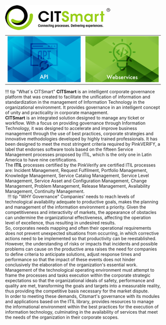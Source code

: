 <style>
h1.home {
  visibility: hidden;
}
</style>

#
![Screenshot](img/logo-new.png)

<table width='100%'>
	<tr>
		<td width="50%"><a href="../api/apis.html"><img src='img/bn-api.png'></a> </td>
		<td width="50%"><a href="../webservice/webservices.html"><img src='img/bn-webservices.png'></a>
	</tr>
</table>


!!! tip "What´s CITSmart" 
    **CITSmart** is an intelligent corporate governance platform that was created to facilitate the unification of information and standardization in the management of Information Technology in the organizational environment. It provides governance in an intelligent concept of unity and practicality in corporate management. <br>    **CITSmart** is an integrated solution designed to manage any ticket or workflow. With a focus on providing governance through Information Technology, it was designed to accelerate and improve business management through the use of best practices, corporate strategies and innovative methodologies developed by highly trained professionals.  It has been designed to meet the most stringent criteria required by PinkVERIFY, a label that endorses software tools based on the fifteen Service Management processes proposed by ITIL, which is the only one in Latin America to have nine certifications.<br>The **ITIL** processes certified by the PinkVerify are certified ITIL processes are: Incident Management, Request Fulfilment, Portfolio Management, Knowledge Management, Service Catalog Management, Service Level Management, Service Asset and Configuration Management, Change Management, Problem Management, Release Management, Availability Management, Continuity Management.    
 
!!! tip "WHY Governance" 
    Companies’ needs to reach levels of technological availability adequate to productive goals, makes the planning and management of the information environment a priority. Given the competitiveness and interactivity of markets, the appearance of obstacles can undermine the organizational effectiveness, affecting the operation level of excellence, thus resulting in undesired results. <br> So, corporates needs mapping and often their operational requirements does not prevent unexpected situations from occurring, in which corrective actions need to be implemented so that productivity can be reestablished. However, the understanding of risks or impacts that incidents and possible problems can cause on the productive area raises the need for companies to define criteria to anticipate solutions, adjust response times and performance so that the impact of these events does not hinder conclusively the elaboration of the organization's essential work. <br>Management of the technological operating environment must attempt to frame the processes and tasks execution within the corporate strategic expectations so that the organizational ideals of safety, performance and quality are met, transforming the goals and targets into a measurable reality, thus providing the competitive basis necessary for the market dispute. <br>In order to meeting these demands, Citsmart's governance with its modules and applications based on the ITIL library, provides resources to manage the informational environment within the best practices for the execution of information technology, culminating in the availability of services that meet the needs of the organization in their corporate scopes.
